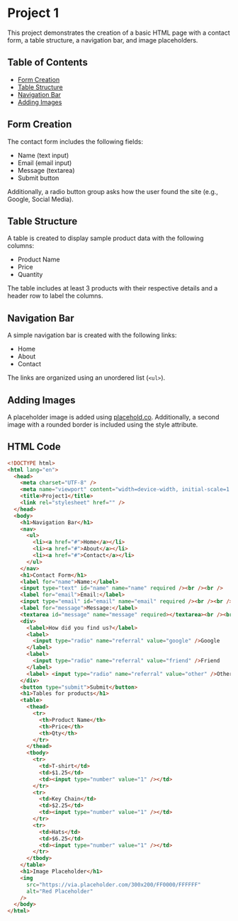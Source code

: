 # Project 1

This project demonstrates the creation of a basic HTML page with a contact form, a table structure, a navigation bar, and image placeholders.

## Table of Contents

- [Form Creation](#form-creation)
- [Table Structure](#table-structure)
- [Navigation Bar](#navigation-bar)
- [Adding Images](#adding-images)

## Form Creation

The contact form includes the following fields:

- Name (text input)
- Email (email input)
- Message (textarea)
- Submit button

Additionally, a radio button group asks how the user found the site (e.g., Google, Social Media).

## Table Structure

A table is created to display sample product data with the following columns:

- Product Name
- Price
- Quantity

The table includes at least 3 products with their respective details and a header row to label the columns.

## Navigation Bar

A simple navigation bar is created with the following links:

- Home
- About
- Contact

The links are organized using an unordered list (`<ul>`).

## Adding Images

A placeholder image is added using [placehold.co](https://placehold.co/300x200). Additionally, a second image with a rounded border is included using the style attribute.

## HTML Code

```html
<!DOCTYPE html>
<html lang="en">
  <head>
    <meta charset="UTF-8" />
    <meta name="viewport" content="width=device-width, initial-scale=1.0" />
    <title>Project1</title>
    <link rel="stylesheet" href="" />
  </head>
  <body>
    <h1>Navigation Bar</h1>
    <nav>
      <ul>
        <li><a href="#">Home</a></li>
        <li><a href="#">About</a></li>
        <li><a href="#">Contact</a></li>
      </ul>
    </nav>
    <h1>Contact Form</h1>
    <label for="name">Name:</label>
    <input type="text" id="name" name="name" required /><br /><br />
    <label for="email">Email:</label>
    <input type="email" id="email" name="email" required /><br /><br />
    <label for="message">Message:</label>
    <textarea id="message" name="message" required></textarea><br /><br />
    <div>
      <label>How did you find us?</label>
      <label>
        <input type="radio" name="referral" value="google" />Google
      </label>
      <label>
        <input type="radio" name="referral" value="friend" />Friend
      </label>
      <label> <input type="radio" name="referral" value="other" />Other </label>
    </div>
    <button type="submit">Submit</button>
    <h1>Tables for products</h1>
    <table>
      <thead>
        <tr>
          <th>Product Name</th>
          <th>Price</th>
          <th>Qty</th>
        </tr>
      </thead>
      <tbody>
        <tr>
          <td>T-shirt</td>
          <td>$1.25</td>
          <td><input type="number" value="1" /></td>
        </tr>
        <tr>
          <td>Key Chain</td>
          <td>$2.25</td>
          <td><input type="number" value="1" /></td>
        </tr>
        <tr>
          <td>Hats</td>
          <td>$6.25</td>
          <td><input type="number" value="1" /></td>
        </tr>
      </tbody>
    </table>
    <h1>Image Placeholder</h1>
    <img
      src="https://via.placeholder.com/300x200/FF0000/FFFFFF"
      alt="Red Placeholder"
    />
  </body>
</html>
```
